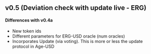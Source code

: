## v0.5 (Deviation check with update live - ERG) 

#### Differences with v0.4a

- New token ids
- Different parameters for ERG-USD oracle (num oracles)
- Incorporates Update (via voting). This is more or less the update protocol in Age-USD